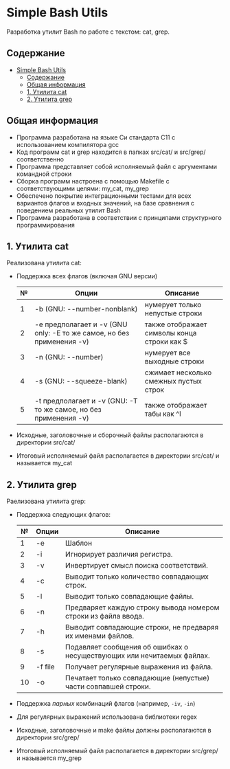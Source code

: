 # Simple Bash Utils <br/>

Разработка утилит Bash по работе с текстом: cat, grep. <br/>

## Содержание <br/>

- [Simple Bash Utils ](#simple-bash-utils-)
  - [Содержание ](#содержание-)
  - [Общая информация ](#общая-информация-)
  - [1. Утилита cat](#1-утилита-cat)
  - [2. Утилита grep ](#2-утилита-grep-)

## Общая информация <br/>

- Программа разработана на языке Си стандарта C11 с использованием компилятора gcc <br/>
- Код программ cat и grep находится в папках src/cat/ и src/grep/ соответственно <br/> 
- Программа представляет собой исполняемый файл с аргументами командной строки <br/>
- Сборка программ настроена с помощью Makefile с соответствующими целями: my_cat, my_grep  <br/>
- Обеспечено покрытие интеграционными тестами для всех вариантов флагов и входных значений, на базе сравнения с поведением реальных утилит Bash <br/>
- Программа разработана в соответствии с принципами структурного программирования <br/>

## 1. Утилита cat

Реализована утилита cat: <br/>
- Поддержка всех флагов (включая GNU версии) <br/>

    | №   | Опции                                                                 | Описание                                    |
    | --- | --------------------------------------------------------------------- | ------------------------------------------- |
    | 1   | -b (GNU: --number-nonblank)                                           | нумерует только непустые строки             |
    | 2   | -e предполагает и -v (GNU only: -E то же самое, но без применения -v) | также отображает символы конца строки как $ |
    | 3   | -n (GNU: --number)                                                    | нумерует все выходные строки                |
    | 4   | -s (GNU: --squeeze-blank)                                             | сжимает несколько смежных пустых строк      |
    | 5   | -t предполагает и -v (GNU: -T то же самое, но без применения -v)      | также отображает табы как ^I                |

- Исходные, заголовочные и сборочный файлы располагаются в директории src/cat/
- Итоговый исполняемый файл располагается в директории src/cat/ и называется my_cat

## 2. Утилита grep <br/>

Раелизована утилита grep: <br/>
- Поддержка следующих флагов: <br/>
  
    | №   | Опции   | Описание                                                               |
    | --- | ------- | ---------------------------------------------------------------------- |
    | 1   | -e      | Шаблон                                                                 |
    | 2   | -i      | Игнорирует различия регистра.                                          |
    | 3   | -v      | Инвертирует смысл поиска соответствий.                                 |
    | 4   | -c      | Выводит только количество совпадающих строк.                           |
    | 5   | -l      | Выводит только совпадающие файлы.                                      |
    | 6   | -n      | Предваряет каждую строку вывода номером строки из файла ввода.         |
    | 7   | -h      | Выводит совпадающие строки, не предваряя их именами файлов.            |
    | 8   | -s      | Подавляет сообщения об ошибках о несуществующих или нечитаемых файлах. |
    | 9   | -f file | Получает регулярные выражения из файла.                                |
    | 10  | -o      | Печатает только совпадающие (непустые) части совпавшей строки.         |

- Поддержка _парных_ комбинаций флагов (например, `-iv`, `-in`) <br/>
- Для регулярных выражений использована библиотеки regex <br/>
- Исходные, заголовочные и make файлы должны располагаются в директории src/grep/ <br/>
- Итоговый исполняемый файл располагается в директории src/grep/ и называется my_grep <br/>
